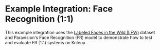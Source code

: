 # Example Integration: Face Recognition (1:1)

This example integration uses the [Labeled Faces in the Wild (LFW)](http://vis-www.cs.umass.edu/lfw/) dataset and
Paravision's Face Recognition (FR) model to demonstrate how to test and evaluate FR (1:1) systems on Kolena.
